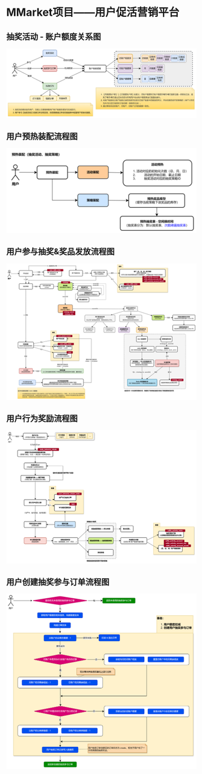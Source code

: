 # MMarket项目——用户促活营销平台



## 抽奖活动 - 账户额度关系图

![](./image.assets/抽奖活动%20-%20账户额度关系图.png)



## 用户预热装配流程图

![](./image.assets/用户预热装配流程图.png)



## 用户参与抽奖&奖品发放流程图

![](./image.assets/用户参与抽奖&奖品发放流程图.png)



## 用户行为奖励流程图

![](./image.assets/用户行为奖励流程图.png)



## 用户创建抽奖参与订单流程图

![](./image.assets/用户创建抽奖参与订单.png)

